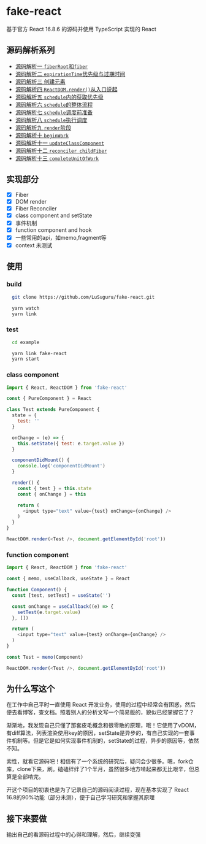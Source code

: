 # fake-react

基于官方 React 16.8.6 的源码并使用 TypeScript 实现的 React

## 源码解析系列
- [源码解析一  `fiberRoot`和`fiber`](./doc/fiber-and-fiberRoot.md)
- [源码解析二  `expirationTime`优先级与过期时间](./doc/expirationTime.md)
- [源码解析三  创建元素](./doc/create-element.md)
- [源码解析四  `ReactDOM.render()`从入口说起](./doc/render.md)
- [源码解析五  `schedule`内的获取优先级](./doc/schdule-global-value.md)
- [源码解析六  `schedule`的整体流程]()
- [源码解析七  `schedule`调度前准备](./doc/schedule-prepare.md)
- [源码解析八  `schedule`执行调度](./doc/schedule-work.md)
- [源码解析九  `render`阶段](./doc/schedule-render.md)
- [源码解析十  `beginWork`](./doc/begin-work.md)
- [源码解析十一 `updateClassComponent`](./doc/update-class-component.md)
- [源码解析十二 `reconciler childFiber`](./doc/child-fiber.md)
- [源码解析十三 `completeUnitOfWork`](./doc/completeUnitOfwork.md)

## 实现部分

- [x] Fiber
- [x] DOM render
- [x] Fiber Reconciler
- [x] class component and setState
- [x] 事件机制
- [x] function component and hook
- [x] 一些常用的api，如memo,fragment等
- [x] context 未测试

## 使用

### build

``` sh
  git clone https://github.com/LuSuguru/fake-react.git

  yarn watch 
  yarn link 
````

### test
```sh
  cd example

  yarn link fake-react
  yarn start
```

### class component
``` javascript
import { React, ReactDOM } from 'fake-react'

const { PureComponent } = React

class Test extends PureComponent {
  state = {
    test: ''
  }

  onChange = (e) => {
    this.setState({ test: e.target.value })
  }

  componentDidMount() {
    console.log('componentDidMount')
  }

  render() {
    const { test } = this.state
    const { onChange } = this

    return (
      <input type="text" value={test} onChange={onChange} />
    )
  }
}

ReactDOM.render(<Test />, document.getElementById('root'))
```

### function component
``` javascript
import { React, ReactDOM } from 'fake-react'

const { memo, useCallback, useState } = React

function Component() {
  const [test, setTest] = useState('')

  const onChange = useCallback((e) => {
    setTest(e.target.value)
  }, [])

  return (
    <input type="text" value={test} onChange={onChange} />
  )
}

const Test = memo(Component)

ReactDOM.render(<Test />, document.getElementById('root'))
```

## 为什么写这个

在工作中自己平时一直使用 React 开发业务，使用的过程中经常会有困惑，然后便去看博客，查文档。照着别人的分析文写一个简易版的，貌似已经掌握它了？

渐渐地，我发现自己只懂了那套皮毛概念和很零散的原理，哦！它使用了vDOM，有diff算法，列表渲染使用key的原因，setState是异步的，有自己实现的一套事件机制等。但是它是如何实现事件机制的，setState的过程，异步的原因等，依然不知。

索性，就看它源码吧！相信有了一个系统的研究后，疑问会少很多。嗯，fork仓库，clone下来，刷。磕磕绊绊了1个半月，虽然很多地方啃起来都无比艰辛，但总算是全部啃完。

开这个项目的初衷也是为了记录自己的源码阅读过程，现在基本实现了 React 16.8的90%功能（部分未测），便于自己学习研究和掌握其原理

## 接下来要做

输出自己的看源码过程中的心得和理解，然后，继续变强

